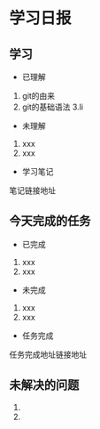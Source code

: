 # 学习日报

## 学习

* 已理解
1. git的由来
2. git的基础语法
3.li

* 未理解
1. xxx
2. xxx

* 学习笔记

笔记链接地址



## 今天完成的任务

* 已完成
1. xxx
2. xxx

* 未完成

1. xxx
2. xxx

* 任务完成

任务完成地址链接地址

## 未解决的问题

1. 
2. 
